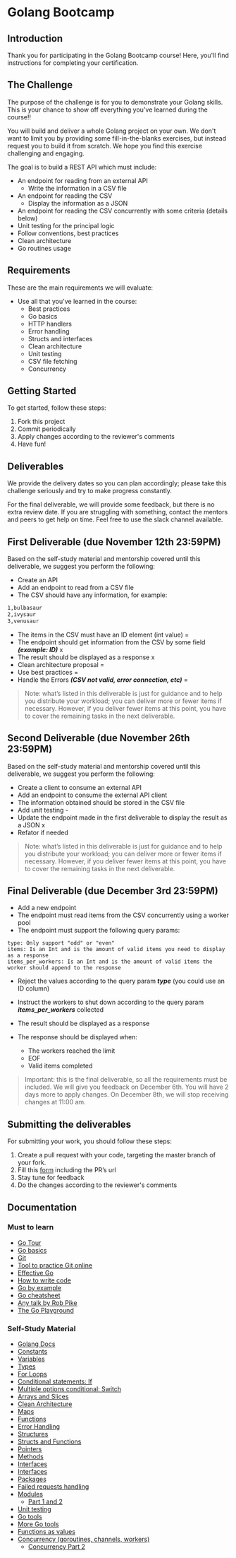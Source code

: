 # Golang Bootcamp

## Introduction

Thank you for participating in the Golang Bootcamp course!
Here, you'll find instructions for completing your certification.

## The Challenge

The purpose of the challenge is for you to demonstrate your Golang skills. This is your chance to show off everything you've learned during the course!!

You will build and deliver a whole Golang project on your own. We don't want to limit you by providing some fill-in-the-blanks exercises, but instead request you to build it from scratch.
We hope you find this exercise challenging and engaging.

The goal is to build a REST API which must include:

- An endpoint for reading from an external API
  - Write the information in a CSV file
- An endpoint for reading the CSV
  - Display the information as a JSON
- An endpoint for reading the CSV concurrently with some criteria (details below)
- Unit testing for the principal logic
- Follow conventions, best practices
- Clean architecture
- Go routines usage

## Requirements

These are the main requirements we will evaluate:

- Use all that you've learned in the course:
  - Best practices
  - Go basics
  - HTTP handlers
  - Error handling
  - Structs and interfaces
  - Clean architecture
  - Unit testing
  - CSV file fetching
  - Concurrency

## Getting Started

To get started, follow these steps:

1. Fork this project
1. Commit periodically
1. Apply changes according to the reviewer's comments
1. Have fun!

## Deliverables

We provide the delivery dates so you can plan accordingly; please take this challenge seriously and try to make progress constantly.

For the final deliverable, we will provide some feedback, but there is no extra review date. If you are struggling with something, contact the mentors and peers to get help on time. Feel free to use the slack channel available.

## First Deliverable (due November 12th 23:59PM)

Based on the self-study material and mentorship covered until this deliverable, we suggest you perform the following:

- Create an API
- Add an endpoint to read from a CSV file
- The CSV should have any information, for example:

```txt
1,bulbasaur
2,ivysaur
3,venusaur
```

- The items in the CSV must have an ID element (int value) =
- The endpoint should get information from the CSV by some field **_(example: ID)_** x
- The result should be displayed as a response x
- Clean architecture proposal =
- Use best practices =
- Handle the Errors **_(CSV not valid, error connection, etc)_** =

> Note: what’s listed in this deliverable is just for guidance and to help you distribute your workload; you can deliver more or fewer items if necessary. However, if you deliver fewer items at this point, you have to cover the remaining tasks in the next deliverable.

## Second Deliverable (due November 26th 23:59PM)

Based on the self-study material and mentorship covered until this deliverable, we suggest you perform the following:

- Create a client to consume an external API
- Add an endpoint to consume the external API client
- The information obtained should be stored in the CSV file
- Add unit testing -
- Update the endpoint made in the first deliverable to display the result as a JSON x
- Refator if needed

> Note: what’s listed in this deliverable is just for guidance and to help you distribute your workload; you can deliver more or fewer items if necessary. However, if you deliver fewer items at this point, you have to cover the remaining tasks in the next deliverable.

## Final Deliverable (due December 3rd 23:59PM)

- Add a new endpoint
- The endpoint must read items from the CSV concurrently using a worker pool
- The endpoint must support the following query params:

```text
type: Only support "odd" or "even"
items: Is an Int and is the amount of valid items you need to display as a response
items_per_workers: Is an Int and is the amount of valid items the worker should append to the response
```

- Reject the values according to the query param **_type_** (you could use an ID column)
- Instruct the workers to shut down according to the query param **_items_per_workers_** collected
- The result should be displayed as a response
- The response should be displayed when:

  - The workers reached the limit
  - EOF
  - Valid items completed

> Important: this is the final deliverable, so all the requirements must be included. We will give you feedback on December 6th. You will have 2 days more to apply changes. On December 8th, we will stop receiving changes at 11:00 am.

## Submitting the deliverables

For submitting your work, you should follow these steps:

1. Create a pull request with your code, targeting the master branch of your fork.
2. Fill this [form](https://docs.google.com/forms/d/e/1FAIpQLSfIFnoPYLwb2dqrvVLBfkM9SVN0oo74epPZoJ0yY-ruSBKHEg/viewform) including the PR’s url
3. Stay tune for feedback
4. Do the changes according to the reviewer's comments

## Documentation

### Must to learn

- [Go Tour](https://tour.golang.org/welcome/1)
- [Go basics](https://www.youtube.com/watch?v=C8LgvuEBraI)
- [Git](https://www.youtube.com/watch?v=USjZcfj8yxE)
- [Tool to practice Git online](https://learngitbranching.js.org/)
- [Effective Go](https://golang.org/doc/effective_go.html)
- [How to write code](https://golang.org/doc/code.html)
- [Go by example](https://gobyexample.com/)
- [Go cheatsheet](http://cht.sh/go/:learn)
- [Any talk by Rob Pike](https://www.youtube.com/results?search_query=rob+pike)
- [The Go Playground](https://play.golang.org/)

### Self-Study Material

- [Golang Docs](https://golang.org/doc/)
- [Constants](https://www.youtube.com/watch?v=lHJ33KvdyN4)
- [Variables](https://www.youtube.com/watch?v=sZoRSbokUE8)
- [Types](https://www.youtube.com/watch?v=pM0-CMysa_M)
- [For Loops](https://www.youtube.com/watch?v=0A5fReZUdRk)
- [Conditional statements: If](https://www.youtube.com/watch?v=QgBYnz6I7p4)
- [Multiple options conditional: Switch](https://www.youtube.com/watch?v=hx9iHend6jM)
- [Arrays and Slices](https://www.youtube.com/watch?v=d_J9jeIUWmI)
- [Clean Architecture](https://medium.com/@manakuro/clean-architecture-with-go-bce409427d31)
- [Maps](https://www.youtube.com/watch?v=p4LS3UdgJA4)
- [Functions](https://www.youtube.com/watch?v=feU9DQNoKGE)
- [Error Handling](https://www.youtube.com/watch?v=26ahsUf4sF8)
- [Structures](https://www.youtube.com/watch?v=w7LzQyvriog)
- [Structs and Functions](https://www.youtube.com/watch?v=RUQADmZdG74)
- [Pointers](https://tour.golang.org/moretypes/1)
- [Methods](https://www.youtube.com/watch?v=nYWa5ECYsTQ)
- [Interfaces](https://tour.golang.org/methods/9)
- [Interfaces](https://gobyexample.com/interfaces)
- [Packages](https://www.youtube.com/watch?v=sf7f4QGkwfE)
- [Failed requests handling](http://www.metabates.com/2015/10/15/handling-http-request-errors-in-go/)
- [Modules](https://www.youtube.com/watch?v=Z1VhG7cf83M)
  - [Part 1 and 2](https://blog.golang.org/using-go-modules)
- [Unit testing](https://golang.org/pkg/testing/)
- [Go tools](https://dominik.honnef.co/posts/2014/12/an_incomplete_list_of_go_tools/)
- [More Go tools](https://dev.to/plutov/go-tools-are-awesome-bom)
- [Functions as values](https://tour.golang.org/moretypes/24)
- [Concurrency (goroutines, channels, workers)](https://medium.com/@trevor4e/learning-gos-concurrency-through-illustrations-8c4aff603b3)
  - [Concurrency Part 2](https://www.youtube.com/watch?v=LvgVSSpwND8)

